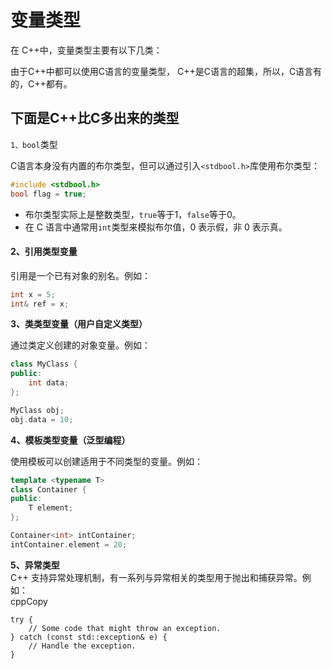 # 变量类型

在 C++中，变量类型主要有以下几类：

由于C++中都可以使用C语言的变量类型， C++是C语言的超集，所以，C语言有的，C++都有。



## 下面是C++比C多出来的类型



`1、bool`类型

C语言本身没有内置的布尔类型，但可以通过引入`<stdbool.h>`库使用布尔类型：

```c
#include <stdbool.h>
bool flag = true;
```

* 布尔类型实际上是整数类型，`true`等于1，`false`等于0。
* 在 C 语言中通常用`int`类型来模拟布尔值，0 表示假，非 0 表示真。

#### **2、引用类型变量**

引用是一个已有对象的别名。例如：

```cpp
int x = 5;
int& ref = x;
```



**3、类类型变量（用户自定义类型）**

通过类定义创建的对象变量。例如：

```cpp
class MyClass {
public:
    int data;
};

MyClass obj;
obj.data = 10;
```



**4、模板类型变量（泛型编程）**

使用模板可以创建适用于不同类型的变量。例如：

```cpp
template <typename T>
class Container {
public:
    T element;
};

Container<int> intContainer;
intContainer.element = 20;
```

**5、异常类型**\
C++ 支持异常处理机制，有一系列与异常相关的类型用于抛出和捕获异常。例如：\
cppCopy

```
try {
    // Some code that might throw an exception.
} catch (const std::exception& e) {
    // Handle the exception.
}
```
